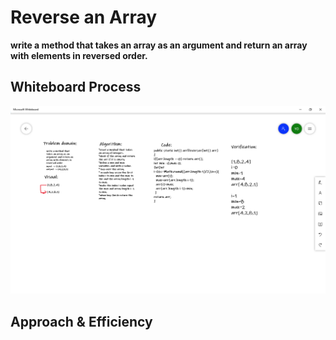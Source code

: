 # Reverse an Array

**write a method that takes an array as an argument and return an array with elements in reversed order.**

## Whiteboard Process
![ch1](./img/ch1.png)

## Approach & Efficiency
<!-- What approach did you take? Discuss Why. What is the Big O space/time for this approach? -->